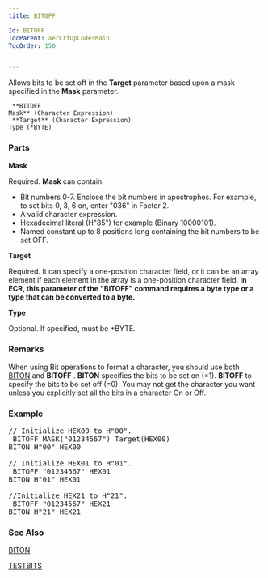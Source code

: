 ```yaml
---
title: BITOFF

Id: BITOFF
TocParent: aerLrfOpCodesMain
TocOrder: 150


---
```


Allows bits to be set off in the **Target** parameter based upon a mask specified in the **Mask** parameter. 

```
 **BITOFF
Mask** (Character Expression)
 **Target** (Character Expression)
Type (*BYTE)
```

### Parts

**Mask** 

Required. **Mask** can contain: 

- Bit numbers 0-7. Enclose the bit numbers in apostrophes. For example, to set bits 0, 3, 6 on, enter "036" in Factor 2.
- A valid character expression.
- Hexadecimal literal (H"85") for example (Binary 10000101).
- Named constant up to 8 positions long containing the bit numbers to be set OFF.


**Target** 

Required. It can specify a one-position character field, or it can be an array element if each element in the array is a one-position character field. **In ECR, this parameter of the "BITOFF" command requires a byte type or a type that can be converted to a byte.**


**Type** 

Optional. If specified, must be *BYTE.


### Remarks
When using Bit operations to format a character, you should use both [BITON](BITON.html) and **BITOFF** . **BITON** specifies the bits to be set on (=1). **BITOFF** to specify the bits to be set off (=0). You may not get the character you want unless you explicitly set all the bits in a character On or Off. 

### Example
<pre class="prettyprint">// Initialize HEX00 to H"00".
 BITOFF MASK("01234567") Target(HEX00)
BITON H"00" HEX00

// Initialize HEX01 to H"01".
 BITOFF "01234567" HEX01
BITON H"01" HEX01

//Initialize HEX21 to H"21".
 BITOFF "01234567" HEX21 
BITON H"21" HEX21<br /></pre>

### See Also
[BITON](BITON.html)

[TESTBITS](TESTBITS.html) 
